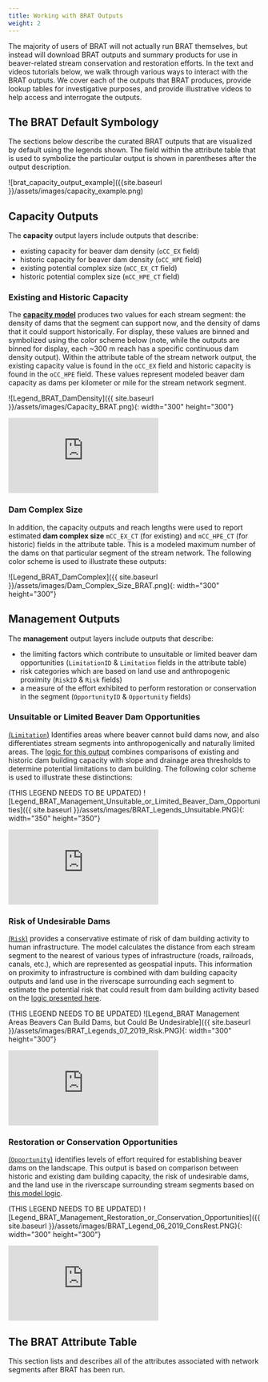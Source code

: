 ```yaml
---
title: Working with BRAT Outputs
weight: 2
---
```


The majority of users of BRAT will not actually run BRAT themselves, but instead will download BRAT outputs and summary products for use in beaver-related stream conservation and restoration efforts. In the text and videos tutorials below, we walk through various ways to interact with the BRAT outputs. We cover each of the outputs that BRAT produces, provide lookup tables for investigative purposes, and provide illustrative videos to help access and interrogate the outputs.

## The BRAT Default Symbology
The sections below describe the curated BRAT outputs that are visualized by default using the legends shown. The field within the attribute table that is used to symbolize the particular output is shown in parentheses after the output description.

![brat_capacity_output_example]({{site.baseurl }}/assets/images/capacity_example.png)

## Capacity Outputs
The **capacity** output layers include outputs that describe:
- existing capacity for beaver dam density (`oCC_EX` field)
- historic capacity for beaver dam density (`oCC_HPE` field)
- existing potential complex size (`mCC_EX_CT` field)
- historic potential complex size (`mCC_HPE_CT` field)

### Existing and Historic Capacity
The [**capacity model**]({{site.baseurl}}/Getting_Started/ModelLogic.html#capacity-estimates) produces two values for each stream segment: the density of dams that the segment can support now, and the density of dams that it could support historically. For display, these values are binned and symbolized using the color scheme below (note, while the outputs are binned for display, each ~300 m reach has a specific continuous dam density output). Within the attribute table of the stream network output, the existing capacity value is found in the `oCC_EX` field and historic capacity is found in the `oCC_HPE` field. These values represent modeled beaver dam capacity as dams per kilometer or mile for the stream network segment.

   ![Legend_BRAT_DamDensity]({{ site.baseurl }}/assets/images/Capacity_BRAT.png){: width="300" height="300"}

<div class="responsive-embed">
<iframe src="https://www.youtube.com/embed/odu5hHx2u9M" frameborder="0" allowfullscreen></iframe>
</div>

### Dam Complex Size
In addition, the capacity outputs and reach lengths were used to report estimated **dam complex size** `mCC_EX_CT` (for existing) and `mCC_HPE_CT` (for historic) fields in the attribute table. This is a modeled maximum number of the dams on that particular segment of the stream network. The following color scheme is used to illustrate these outputs:

   ![Legend_BRAT_DamComplex]({{ site.baseurl }}/assets/images/Dam_Complex_Size_BRAT.png){: width="300" height="300"}

## Management Outputs
The **management** output layers include outputs that describe:
- the limiting factors which contribute to unsuitable or limited beaver dam opportunities (`LimitationID` & `Limitation` fields in the attribute table)
- risk categories which are based on land use and anthropogenic proximity (`RiskID` & `Risk` fields)
- a measure of the effort exhibited to perform restoration or conservation in the segment (`OpportunityID` & `Opportunity` fields)

### Unsuitable or Limited Beaver Dam Opportunities
[(`Limitation`)]({{site.baseurl}}/Getting_Started/ModelLogic.html#unsuitable-or-limited-opportunities) Identifies areas where beaver cannot build dams now, and also differentiates stream segments into anthropogenically and naturally limited areas. The [logic for this output]({{site.baseurl}}/Getting_Started/ModelLogic.html#unsuitable-or-limited-opportunities) combines comparisons of existing and historic dam building capacity with slope and drainage area thresholds to determine potential limitations to dam building. The following color scheme is used to illustrate these distinctions:

(THIS LEGEND NEEDS TO BE UPDATED)
![Legend_BRAT_Management_Unsuitable_or_Limited_Beaver_Dam_Opportunities]({{ site.baseurl }}/assets/images/BRAT_Legends_Unsuitable.PNG){: width="350" height="350"}

<div class="responsive-embed">
<iframe src="https://www.youtube.com/embed/W8OCUairBT8" frameborder="0" allowfullscreen></iframe>
</div>

### Risk of Undesirable Dams
[(`Risk`)]({{site.baseurl}}/Getting_Started/ModelLogic.html#risk-of-undesirable-dams) provides a conservative estimate of risk of dam building activity to human infrastructure. The model calculates the distance from each stream segment to the nearest of various types of infrastructure (roads, railroads, canals, etc.), which are represented as geospatial inputs. This information on proximity to infrastructure is combined with dam building capacity outputs and land use in the riverscape surrounding each segment to estimate the potential risk that could result from dam building activity based on the [logic presented here]({{site.baseurl}}/Getting_Started/ModelLogic.html#risk-of-undesirable-dams).

(THIS LEGEND NEEDS TO BE UPDATED)
 ![Legend_BRAT Management Areas Beavers Can Build Dams, but Could Be Undesirable]({{ site.baseurl }}/assets/images/BRAT_Legends_07_2019_Risk.PNG){: width="300" height="300"}

<div class="responsive-embed">
<iframe src="https://www.youtube.com/embed/8PyrTsm9Yf0" frameborder="0" allowfullscreen></iframe>
</div>

### Restoration or Conservation Opportunities
[(`Opportunity`)]({{site.baseurl}}/Getting_Started/ModelLogic.html#restoration-or-conservation) identifies levels of effort required for establishing beaver dams on the landscape. This output is based on comparison between historic and existing dam building capacity, the risk of undesirable dams, and the land use in the riverscape surrounding stream segments based on [this model logic]({{site.baseurl}}/Getting_Started/ModelLogic.html#restoration-or-conservation).

(THIS LEGEND NEEDS TO BE UPDATED)
![Legend_BRAT_Management_Restoration_or_Conservation_Opportunities]({{ site.baseurl }}/assets/images/BRAT_Legend_06_2019_ConsRest.PNG){: width="300" height="300"}

<div class="responsive-embed">
<iframe src="https://www.youtube.com/embed/kYJJDzoGBnE" frameborder="0" allowfullscreen></iframe>
</div>

## The BRAT Attribute Table
This section lists and describes all of the attributes associated with network segments after BRAT has been run.
